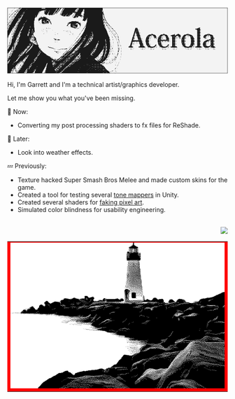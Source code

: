 ![Banner](./KoumeBanner.png)

Hi, I'm Garrett and I'm a technical artist/graphics developer. 

Let me show you what you've been missing.

💬 Now:
- Converting my post processing shaders to fx files for ReShade.

💭 Later:
- Look into weather effects.

💤 Previously:
- Texture hacked Super Smash Bros Melee and made custom skins for the game.
- Created a tool for testing several [tone mappers](https://youtu.be/wbn5ULLtkHs) in Unity.
- Created several shaders for [faking pixel art](https://youtu.be/8wOUe32Pt-E).
- Simulated color blindness for usability engineering.

<div align="right">
<table bgcolor="#FF0000">
<tr>
<td>
<img src="lighthouse1.png">
</td>
</tr>
</br>
</div>
<img src="https://komarev.com/ghpvc/?username=garrettgunnell&color=e95c7d&label=Views">